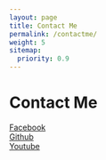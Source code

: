 ```yaml
---
layout: page
title: Contact Me
permalink: /contactme/
weight: 5
sitemap:
  priority: 0.9
---
```

# Contact Me
<div class="page">
<a href="https://www.facebook.com/kausik.narayanan">Facebook</a><br>
<a href="https://www.github.com/KausikN">Github</a><br>
<a href="https://www.youtube.com/KausikN">Youtube</a><br>
</div>

